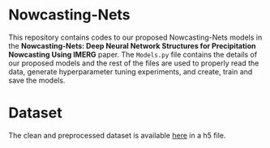 # Nowcasting-Nets

This repository contains codes to our proposed Nowcasting-Nets models in the **Nowcasting-Nets: Deep Neural Network Structures for Precipitation Nowcasting Using IMERG** paper. The ```Models.py``` file contains the details of our proposed models and the rest of the files are used to properly read the data, generate hyperparameter tuning experiments, and create, train and save the models. 

# Dataset

The clean and preprocessed dataset is available [here](https://drive.google.com/drive/folders/1aBSx4s7GegvtHOpkCerArvavYuSokfm7?usp=sharing) in a h5 file. 
